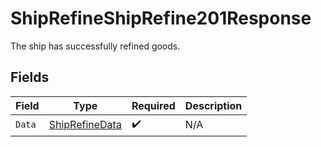 # ShipRefineShipRefine201Response

The ship has successfully refined goods.


## Fields

| Field                                                     | Type                                                      | Required                                                  | Description                                               |
| --------------------------------------------------------- | --------------------------------------------------------- | --------------------------------------------------------- | --------------------------------------------------------- |
| `Data`                                                    | [ShipRefineData](../../Models/Requests/ShipRefineData.md) | :heavy_check_mark:                                        | N/A                                                       |